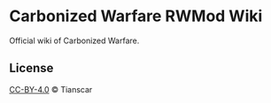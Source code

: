# Carbonized Warfare RWMod Wiki
Official wiki of Carbonized Warfare.

## License
[CC-BY-4.0](https://github.com/Tianscar/carbonized-warfare-rwmod-wiki/blob/gh-pages/LICENSE) © Tianscar
